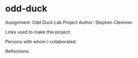 # odd-duck

Assignment: Odd Duck Lab Project
Author: Stephen Clemmer

Links used to make this project:

Persons with whom I collaborated:

Reflections:
